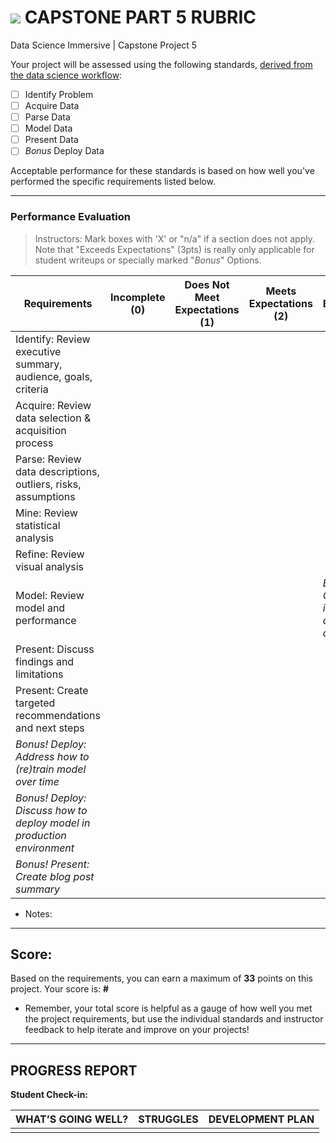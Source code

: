 # ![](https://ga-dash.s3.amazonaws.com/production/assets/logo-9f88ae6c9c3871690e33280fcf557f33.png) CAPSTONE PART 5 RUBRIC
Data Science Immersive | Capstone Project 5			

Your project will be assessed using the following standards, [derived from the data science workflow](../../../../resources/syllabus/DSI-workflow-v1.pdf):

- [ ] Identify Problem
- [ ] Acquire Data
- [ ] Parse Data
- [ ] Model Data
- [ ] Present Data
- [ ] *Bonus* Deploy Data

Acceptable performance for these standards is based on how well you've performed the specific requirements listed below.

---

### Performance Evaluation
> Instructors: Mark boxes with 'X' or "n/a" if a section does not apply. Note that "Exceeds Expectations" (3pts) is really only applicable for student writeups or specially marked "*Bonus*" Options.

| Requirements | Incomplete (0) | Does Not Meet Expectations (1) | Meets Expectations (2) | Exceeds Expectations (3) |
|---|---|---|---|---|
| Identify: Review executive summary, audience, goals, criteria | | | | |
| Acquire: Review data selection & acquisition process | | | | |
| Parse: Review data descriptions, outliers, risks, assumptions | | | | |
| Mine: Review statistical analysis | | | | |
| Refine: Review visual analysis | | | | |
| Model: Review model and performance | | | | *Bonus: Create an interactive demo of your data* |
| Present: Discuss findings and limitations | | | | |
| Present: Create targeted recommendations and next steps | | | | |
| *Bonus! Deploy: Address how to (re)train model over time* | | | | |
| *Bonus! Deploy: Discuss how to deploy model in production environment* | | | | |
| *Bonus! Present: Create blog post summary* | | | | |

- Notes:

---

## Score:
Based on the requirements, you can earn a maximum of  **33**  points on this project. Your score is: **#**

- Remember, your total score is helpful as a gauge of how well you met the project requirements, but use the individual standards and instructor feedback to help iterate and improve on your projects!

---

## PROGRESS REPORT
**Student Check-in:**

|WHAT’S GOING WELL?|STRUGGLES|DEVELOPMENT PLAN|
|---|---|---|
| | | |
